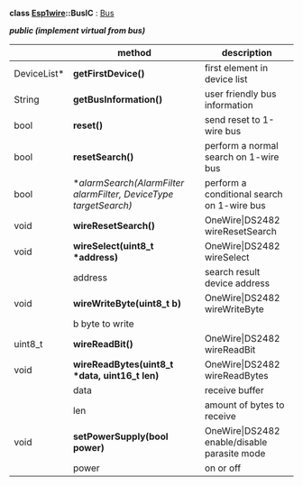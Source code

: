 **class [Esp1wire](./Esp1wire.md)::BusIC** : [Bus](./Bus.md)

***public (implement virtual from bus)***

| | method | description |
| --- | --- | --- |
| DeviceList\* | **getFirstDevice()** | first element in device list |
| String | **getBusInformation()** | user friendly bus information |
| bool | **reset()** | send reset to 1-wire bus |
| bool | **resetSearch()** | perform a normal search on 1-wire bus |
| bool | **alarmSearch(AlarmFilter *alarmFilter, DeviceType targetSearch)** | perform a conditional search on 1-wire bus |
| void | **wireResetSearch()** | OneWire\|DS2482 wireResetSearch |
| void | **wireSelect(uint8_t \*address)** | OneWire\|DS2482 wireSelect |
| | address | search result device address |
| void | **wireWriteByte(uint8_t b)** | OneWire\|DS2482 wireWriteByte |
| | b byte to write |
| uint8_t | **wireReadBit()** | OneWire\|DS2482 wireReadBit |
| void | **wireReadBytes(uint8_t \*data, uint16_t len)** | OneWire\|DS2482 wireReadBytes |
| | data | receive buffer |
| | len | amount of bytes to receive |
| void | **setPowerSupply(bool power)** | OneWire\|DS2482 enable/disable parasite mode |
| | power | on or off |
